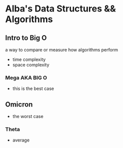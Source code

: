 # Alba's Data Structures && Algorithms

## Intro to Big O

a way to compare or measure how algorithms perform

- time complexity
- space complexity

### Mega AKA BIG O

- this is the best case

## Omicron

- the worst case

### Theta

- average
